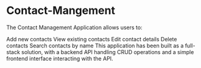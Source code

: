 # Contact-Mangement
The Contact Management Application allows users to:

Add new contacts
View existing contacts
Edit contact details
Delete contacts
Search contacts by name
This application has been built as a full-stack solution, with a backend API handling CRUD operations and a simple frontend interface interacting with the API.
